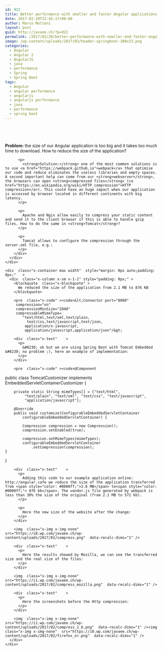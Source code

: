 ```yaml
---
id: 922
title: Better performance with smaller and faster Angular applications using Spring Boot and Tomcat
date: 2017-02-20T22:45:17+00:00
author: Marco Molteni
layout: post
guid: http://javaee.ch/?p=922
permalink: /2017/02/20/better-performance-with-smaller-and-faster-angular-applications-using-spring-boot-and-tomcat/
image: /wp-content/uploads/2017/03/header-springboot-100x23.png
categories:
  - Angular
  - Angular 2
  - AngularJS
  - java
  - performance
  - Spring
  - Spring Boot
tags:
  - Angular
  - angular performance
  - angularjs
  - angularjs performance
  - java
  - performance
  - spring boot
---
```

<div id="cs-content" class="cs-content">
  <div id="x-section-1"  class="x-section"  style="margin: 0px;padding: 45px 0px; background-color: transparent;"   >
    <div  class="x-container max width"  style="margin: 0px auto;padding: 0px;"   >
      <div  class="x-column x-sm x-1-1" style="padding: 0px;" >
        <div  class="x-text"    >
          <p>
            <strong>Problem: </strong>the size of our Angular application is too big and it takes too much time to download. How to reduce the size of the application?
          </p>
          
          <p>
            <strong>Solution:</strong> one of the most common solutions is to use <a href="https://webpack.github.io">webpack</a> that optimise our code and reduce eliminates the useless libraries and empty spaces. A second important help can come from our <strong>webserver</strong>, the browsers can open <strong>compressed files</strong> (<a href="https://en.wikipedia.org/wiki/HTTP_compression">HTTP compression</a>). This could have an huge impact when our application is accessed by browser located in different continents with big latency.
          </p>
          
          <p>
            Apache and Ngix allow easily to compress your static content and send it to the client browser if this is able to handle gzip files. How to do the same in <strong>Tomcat</strong>?
          </p>
          
          <p>
            Tomcat allows to configure the compression through the server.xml file, e.g.:
          </p>
        </div>
      </div>
    </div>
    
    <div  class="x-container max width"  style="margin: 0px auto;padding: 0px;"   >
      <div  class="x-column x-sm x-1-1" style="padding: 0px;" >
        <blockquote  class="x-blockquote" >
          We reduced the size of the application from 2.1 MB to 876 KB
        </blockquote>
        
        <pre  class="x-code" ><code>&lt;Connector port="8080"
         compression="on"
         compressionMinSize="2048"
         compressableMimeType=
            "text/html,text/xml,text/plain,
              text/css,text/javascript,text/json,
             application/x-javascript,
             application/javascript,application/json"/&gt;
</code></pre>
        
        <div  class="x-text"    >
          <p>
            &#8230; ok but we are using Spring Boot with Tomcat Embedded &#8230; no problem ;), here an example of implementation:
          </p>
        </div>
        
        <pre  class="x-code" ><code>@Component
public class TomcatCustomizer 
        implements EmbeddedServletContainerCustomizer {

        private static String mimeTypes[] = {"text/html", 
             "text/plain", "text/xml", "text/css", "text/javascript", 
             "application/javascript"};

        @Override
        public void customize(ConfigurableEmbeddedServletContainer 
            configurableEmbeddedServletContainer) {

            Compression compression = new Compression();
            compression.setEnabled(true);

            compression.setMimeTypes(mimeTypes);
            configurableEmbeddedServletContainer
                .setCompression(compression);
    }
}</code></pre>
        
        <div  class="x-text"    >
          <p>
            Adding this code to our example application online: http://angular.cafe we reduce the size of the application transferred from <span style="color: #0000ff;">2.6 MB</span> to<span style="color: #0000ff;"> 876 kb</span>. The vendor.js file generated by webpack is less than 30% the size of the original (from 2.1 MB to 572 kb).
          </p>
          
          <p>
            Here the new size of the website after the change:
          </p>
        </div>
        
        <img  class="x-img x-img-none"  src="https://i0.wp.com/javaee.ch/wp-content/uploads/2017/02/compress.png"  data-recalc-dims="1" />
        
        <div  class="x-text"    >
          <p>
            Here the results showed by Mozilla, we can see the transferred size and the real size of the files:
          </p>
        </div>
        
        <img  class="x-img x-img-none"  src="https://i1.wp.com/javaee.ch/wp-content/uploads/2017/02/compress_mozilla.png"  data-recalc-dims="1" />
        
        <div  class="x-text"    >
          <p>
            Here the screenshots before the Http compression:
          </p>
        </div>
        
        <img  class="x-img x-img-none"  src="https://i1.wp.com/javaee.ch/wp-content/uploads/2017/02/compress_2_6.png"  data-recalc-dims="1" /><img  class="x-img x-img-none"  src="https://i0.wp.com/javaee.ch/wp-content/uploads/2017/02/firefox_or.png"  data-recalc-dims="1" />
      </div>
    </div>
  </div>
</div>